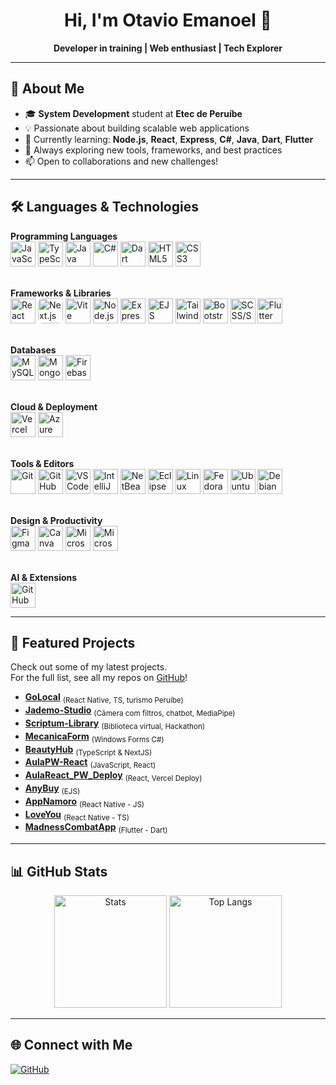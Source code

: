 <h1 align="center">Hi, I'm Otavio Emanoel 👋</h1>

<p align="center">
  <b>Developer in training | Web enthusiast | Tech Explorer</b>
</p>

---

## 🚀 About Me

- 🎓 <b>System Development</b> student at <b>Etec de Peruíbe</b>
- 💡 Passionate about building scalable web applications
- 🌱 Currently learning: <b>Node.js</b>, <b>React</b>, <b>Express</b>, <b>C#</b>, <b>Java</b>, <b>Dart</b>, <b>Flutter</b>
- 🧩 Always exploring new tools, frameworks, and best practices
- 📫 Open to collaborations and new challenges!

---

## 🛠️ Languages & Technologies

<p align="center">

  <!-- Programming Languages -->
  <b>Programming Languages</b><br>
  <img src="https://cdn.jsdelivr.net/gh/devicons/devicon/icons/javascript/javascript-original.svg" width="40" alt="JavaScript"/>
  <img src="https://cdn.jsdelivr.net/gh/devicons/devicon/icons/typescript/typescript-original.svg" width="40" alt="TypeScript"/>
  <img src="https://cdn.jsdelivr.net/gh/devicons/devicon/icons/java/java-original.svg" width="40" alt="Java"/>
  <img src="https://cdn.jsdelivr.net/gh/devicons/devicon/icons/csharp/csharp-original.svg" width="40" alt="C#"/>
  <img src="https://cdn.jsdelivr.net/gh/devicons/devicon/icons/dart/dart-original.svg" width="40" alt="Dart"/>
  <img src="https://cdn.jsdelivr.net/gh/devicons/devicon/icons/html5/html5-original.svg" width="40" alt="HTML5"/>
  <img src="https://cdn.jsdelivr.net/gh/devicons/devicon/icons/css3/css3-original.svg" width="40" alt="CSS3"/>
  <br><br>

  <!-- Frameworks & Libraries -->
  <b>Frameworks & Libraries</b><br>
  <img src="https://cdn.jsdelivr.net/gh/devicons/devicon/icons/react/react-original.svg" width="40" alt="React"/>
  <img src="https://cdn.jsdelivr.net/gh/devicons/devicon/icons/nextjs/nextjs-original-wordmark.svg" width="40" alt="Next.js" style="background-color:white; border-radius:8px;"/>
  <img src="https://upload.wikimedia.org/wikipedia/commons/thumb/f/f1/Vitejs-logo.svg/1200px-Vitejs-logo.svg.png" width="40" alt="Vite"/>
  <img src="https://cdn.jsdelivr.net/gh/devicons/devicon/icons/nodejs/nodejs-original.svg" width="40" alt="Node.js"/>
  <img src="https://cdn.jsdelivr.net/gh/devicons/devicon/icons/express/express-original.svg" width="40" alt="Express"/>
  <img src="https://www.svgrepo.com/show/373574/ejs.svg" width="40" alt="EJS"/>
  <img src="https://upload.wikimedia.org/wikipedia/commons/thumb/d/d5/Tailwind_CSS_Logo.svg/512px-Tailwind_CSS_Logo.svg.png?20230715030042" width="40" alt="Tailwind CSS"/>
  <img src="https://cdn.jsdelivr.net/gh/devicons/devicon/icons/bootstrap/bootstrap-original.svg" width="40" alt="Bootstrap"/>
  <img src="https://cdn.jsdelivr.net/gh/devicons/devicon/icons/sass/sass-original.svg" width="40" alt="SCSS/Sass"/>
  <img src="https://cdn.jsdelivr.net/gh/devicons/devicon/icons/flutter/flutter-original.svg" width="40" alt="Flutter"/>
  <br><br>

  <!-- Databases -->
  <b>Databases</b><br>
  <img src="https://cdn.jsdelivr.net/gh/devicons/devicon/icons/mysql/mysql-original.svg" width="40" alt="MySQL"/>
  <img src="https://cdn.jsdelivr.net/gh/devicons/devicon/icons/mongodb/mongodb-original.svg" width="40" alt="MongoDB"/>
  <img src="https://cdn.jsdelivr.net/gh/devicons/devicon/icons/firebase/firebase-original.svg" width="40" alt="Firebase" />
  <br><br>

  <!-- Cloud & Deployment -->
  <b>Cloud & Deployment</b><br>
  <img src="https://cdn.simpleicons.org/vercel/000000" width="40" alt="Vercel"/>
  <img src="https://cdn.jsdelivr.net/gh/devicons/devicon/icons/azure/azure-original.svg" width="40" alt="Azure"/>
  <br><br>

  <!-- Tools & Editors -->
  <b>Tools & Editors</b><br>
  <img src="https://cdn.jsdelivr.net/gh/devicons/devicon/icons/git/git-original.svg" width="40" alt="Git"/>
  <img src="https://cdn.jsdelivr.net/gh/devicons/devicon/icons/github/github-original.svg" width="40" alt="GitHub"/>
  <img src="https://cdn.jsdelivr.net/gh/devicons/devicon/icons/vscode/vscode-original.svg" width="40" alt="VSCode"/>
  <img src="https://cdn.jsdelivr.net/gh/devicons/devicon/icons/intellij/intellij-original.svg" width="40" alt="IntelliJ IDEA"/>
  <img src="https://upload.wikimedia.org/wikipedia/commons/thumb/9/98/Apache_NetBeans_Logo.svg/666px-Apache_NetBeans_Logo.svg.png" width="40" alt="NetBeans"/>
  <img src="https://cdn.jsdelivr.net/gh/devicons/devicon/icons/eclipse/eclipse-original.svg" width="40" alt="Eclipse"/>
  <img src="https://cdn.jsdelivr.net/gh/devicons/devicon/icons/linux/linux-original.svg" width="40" alt="Linux"/>
  <img src="https://cdn.jsdelivr.net/gh/devicons/devicon/icons/fedora/fedora-original.svg" width="40" alt="Fedora"/>
  <img src="https://cdn.jsdelivr.net/gh/devicons/devicon/icons/ubuntu/ubuntu-plain.svg" width="40" alt="Ubuntu"/>
  <img src="https://cdn.jsdelivr.net/gh/devicons/devicon/icons/debian/debian-original.svg" width="40" alt="Debian"/>
  <br><br>

  <!-- Design & Productivity -->
  <b>Design & Productivity</b><br>
  <img src="https://cdn.jsdelivr.net/gh/devicons/devicon/icons/figma/figma-original.svg" width="40" alt="Figma"/>
  <img src="https://cdn.simpleicons.org/canva/00C4CC" width="40" alt="Canva"/>
  <img src="https://upload.wikimedia.org/wikipedia/commons/thumb/f/fd/Microsoft_Office_Word_%282019%E2%80%93present%29.svg/512px-Microsoft_Office_Word_%282019%E2%80%93present%29.svg.png?20210821050502" width="40" alt="Microsoft Word"/>
  <img src="https://upload.wikimedia.org/wikipedia/commons/thumb/0/0d/Microsoft_Office_PowerPoint_%282019%E2%80%93present%29.svg/512px-Microsoft_Office_PowerPoint_%282019%E2%80%93present%29.svg.png?20210821050414" width="40" alt="Microsoft PowerPoint"/>
  <br><br>

  <!-- AI & Extensions -->
  <b>AI & Extensions</b><br>
  <img src="https://github.gallerycdn.vsassets.io/extensions/github/copilot/1.336.0/1750349846155/Microsoft.VisualStudio.Services.Icons.Default" width="40" alt="GitHub Copilot" title="GitHub Copilot"/>
</p>

---

## 🚩 Featured Projects

Check out some of my latest projects.  
For the full list, see all my repos on <a href="https://github.com/Otavio-Emanoel?tab=repositories" target="_blank">GitHub</a>!

- <b><a href="https://github.com/Otavio-Emanoel/GoLocal">GoLocal</a></b> <sub>(React Native, TS, turismo Peruíbe)</sub>
- <b><a href="https://github.com/Otavio-Emanoel/Jademo-Studio">Jademo-Studio</a></b> <sub>(Câmera com filtros, chatbot, MediaPipe)</sub>
- <b><a href="https://github.com/Otavio-Emanoel/Scriptum-Library">Scriptum-Library</a></b> <sub>(Biblioteca virtual, Hackathon)</sub>
- <b><a href="https://github.com/Otavio-Emanoel/MecanicaForm">MecanicaForm</a></b> <sub>(Windows Forms C#)</sub>
- <b><a href="https://github.com/Otavio-Emanoel/BeautyHub">BeautyHub</a></b> <sub>(TypeScript & NextJS)</sub>
- <b><a href="https://github.com/Otavio-Emanoel/AulaPW-React">AulaPW-React</a></b> <sub>(JavaScript, React)</sub>
- <b><a href="https://github.com/Otavio-Emanoel/AulaReact_PW_Deploy">AulaReact_PW_Deploy</a></b> <sub>(React, Vercel Deploy)</sub>
- <b><a href="https://github.com/Otavio-Emanoel/AnyBuy">AnyBuy</a></b> <sub>(EJS)</sub>
- <b><a href="https://github.com/Otavio-Emanoel/AppNamoro">AppNamoro</a></b> <sub>(React Native - JS)</sub>
- <b><a href="https://github.com/Otavio-Emanoel/LoveYou">LoveYou</a></b> <sub>(React Native - TS)</sub>
- <b><a href="https://github.com/Otavio-Emanoel/MadnessCombatApp">MadnessCombatApp</a></b> <sub>(Flutter - Dart)</sub>

---

## 📊 GitHub Stats

<div align="center">
  <img height="180em" src="https://github-readme-stats.vercel.app/api?username=Otavio-Emanoel&show_icons=true&theme=radical" alt="Stats"/>
  <img height="180em" src="https://github-readme-stats.vercel.app/api/top-langs/?username=Otavio-Emanoel&layout=compact&theme=radical" alt="Top Langs"/>
</div>

---

## 🌐 Connect with Me

<p>
  <a href="https://github.com/Otavio-Emanoel">
    <img src="https://img.shields.io/badge/-GitHub-181717?style=flat-square&logo=github" alt="GitHub"/>
  </a>
  <!-- Add more social links here if needed -->
</p>
